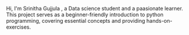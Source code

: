 Hi, I'm Srinitha Gujjula , a Data science student and a paasionate learner.
This project serves as a beginner-friendly introduction to python programming, 
covering essential concepts and providing hands-on-exercises.
